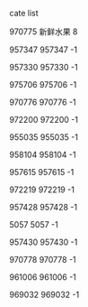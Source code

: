 cate list

970775 新鲜水果 8

957347 957347 -1

957330 957330 -1

975706 975706 -1

970776 970776 -1

972200 972200 -1

955035 955035 -1

958104 958104 -1

957615 957615 -1

972219 972219 -1

957428 957428 -1

5057 5057 -1

957430 957430 -1

970778 970778 -1

961006 961006 -1

969032 969032 -1

